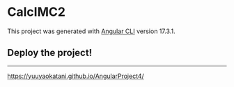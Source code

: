 # CalcIMC2

This project was generated with [Angular CLI](https://github.com/angular/angular-cli) version 17.3.1.

## Deploy the project! 
****
https://yuuyaokatani.github.io/AngularProject4/


